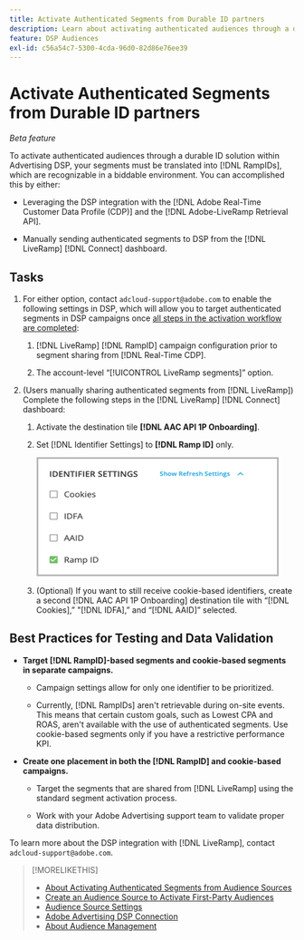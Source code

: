 ```yaml
---
title: Activate Authenticated Segments from Durable ID partners
description: Learn about activating authenticated audiences through a durable ID solution.
feature: DSP Audiences
exl-id: c56a54c7-5300-4cda-96d0-82d86e76ee39
---
```

# Activate Authenticated Segments from Durable ID partners 

*Beta feature*

To activate authenticated audiences through a durable ID solution within Advertising DSP, your segments must be translated into [!DNL RampIDs], which are recognizable in a biddable environment. You can accomplished this by either:

* Leveraging the DSP integration with the [!DNL Adobe Real-Time Customer Data Profile (CDP)] and the [!DNL Adobe-LiveRamp Retrieval API].

* Manually sending authenticated segments to DSP from the [!DNL LiveRamp] [!DNL Connect] dashboard.

## Tasks

1. For either option, contact `adcloud-support@adobe.com` to enable the following settings in DSP, which will allow you to target authenticated segments in DSP campaigns once [all steps in the activation workflow are completed](source-about.md#workflow-sources-rtcdp):

    1. [!DNL LiveRamp] [!DNL RampID] campaign configuration prior to segment sharing from [!DNL Real-Time CDP].

    1. The account-level “[!UICONTROL LiveRamp segments]” option.

1. (Users manually sharing authenticated segments from [!DNL LiveRamp]) Complete the following steps in the [!DNL LiveRamp] [!DNL Connect] dashboard:

    1. Activate the destination tile **[!DNL AAC API 1P Onboarding]**.

    1. Set [!DNL Identifier Settings] to **[!DNL Ramp ID]** only.

       ![Identifier settings](/help/dsp/assets/liveramp-tile-settings.png)

    1. (Optional) If you want to still receive cookie-based identifiers, create a second [!DNL AAC API 1P Onboarding] destination tile with “[!DNL Cookies],” "[!DNL IDFA],” and “[!DNL AAID]” selected.

## Best Practices for Testing and Data Validation

* **Target [!DNL RampID]-based segments and cookie-based segments in separate campaigns.**

  * Campaign settings allow for only one identifier to be prioritized.

  * Currently, [!DNL RampIDs] aren't retrievable during on-site events. This means that certain custom goals, such as Lowest CPA and ROAS, aren't available with the use of authenticated segments. Use cookie-based segments only if you have a restrictive performance KPI.

* **Create one placement in both the [!DNL RampID] and cookie-based campaigns.**

  * Target the segments that are shared from [!DNL LiveRamp] using the standard segment activation process.

  * Work with your Adobe Advertising support team to validate proper data distribution.

To learn more about the DSP integration with [!DNL LiveRamp], contact `adcloud-support@adobe.com`.

>[!MORELIKETHIS]
>
>* [About Activating Authenticated Segments from Audience Sources](source-about.md)
>* [Create an Audience Source to Activate First-Party Audiences](source-create.md)
>* [Audience Source Settings](source-settings.md)
>* [Adobe Advertising DSP Connection](https://experienceleague.adobe.com/docs/experience-platform/destinations/catalog/advertising/adobe-advertising-cloud-connection.html)
>* [About Audience Management](/help/dsp/audiences/audience-about.md)
